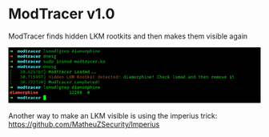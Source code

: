 # ModTracer v1.0
ModTracer finds hidden LKM rootkits and then makes them visible again

<p align="center"><img src="modtracer.png"></p>


Another way to make an LKM visible is using the imperius trick: https://github.com/MatheuZSecurity/Imperius
